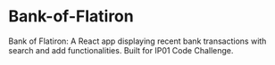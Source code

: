 # Bank-of-Flatiron
Bank of Flatiron: A React app displaying recent bank transactions with search and add functionalities. Built for IP01 Code Challenge.
